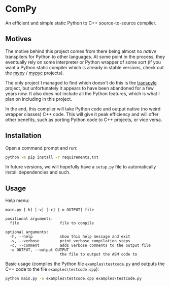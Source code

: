 # ComPy
An efficient and simple static Python to C++ source-to-source compiler.

## Motives

The motive behind this project comes from there being almost no _native_ transpilers for Python to other languages. At some point in the process, they eventually rely on some interpreter or Python wrapper of some sort (if you want a Python static compiler which is already in stable versions, check out the [mypy](https://github.com/python/mypy) / [mypyc](https://github.com/mypyc/mypyc) projects).

The only project I managed to find which doesn't do this is the [transpyle](https://github.com/mbdevpl/transpyle/) project, but unfortunately it appears to have been abandoned for a few years now. It also does not include all the Python features, which is what I plan on including in this project.

In the end, this compiler will take Python code and output native (no weird wrapper classes) C++ code. This will give it peak efficiency and will offer other benefits, such as porting Python code to C++ projects, or vice versa.

## Installation

Open a command prompt and run:
```cmd
python -m pip install -r requirements.txt
```
In future versions, we will hopefully have a `setup.py` file to automatically install dependencies and such.

## Usage

Help menu:

```text
main.py [-h] [-v] [-c] [-o OUTPUT] file

positional arguments:
  file                  file to compile

optional arguments:
  -h, --help            show this help message and exit
  -v, --verbose         print verbose compilation steps
  -c, --comment         adds verbose comments to the output file
  -o OUTPUT, --output OUTPUT
                        the file to output the ASM code to
```

Basic usage (compiles the Python file `examples\testcode.py` and outputs the C++ code to the file `examples\testcode.cpp`):

```cmd
python main.py -o examples\testcode.cpp examples\testcode.py
```

